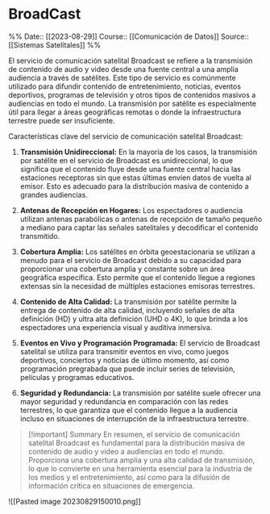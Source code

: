 # BroadCast

%%
Date:: [[2023-08-29]]
Course:: [[Comunicación de Datos]]
Source:: [[Sistemas Satelitales]]
%%

El servicio de comunicación satelital Broadcast se refiere a la transmisión de contenido de audio y video desde una fuente central a una amplia audiencia a través de satélites. Este tipo de servicio es comúnmente utilizado para difundir contenido de entretenimiento, noticias, eventos deportivos, programas de televisión y otros tipos de contenidos masivos a audiencias en todo el mundo. La transmisión por satélite es especialmente útil para llegar a áreas geográficas remotas o donde la infraestructura terrestre puede ser insuficiente.

Características clave del servicio de comunicación satelital Broadcast:

1. **Transmisión Unidireccional:** En la mayoría de los casos, la transmisión por satélite en el servicio de Broadcast es unidireccional, lo que significa que el contenido fluye desde una fuente central hacia las estaciones receptoras sin que estas últimas envíen datos de vuelta al emisor. Esto es adecuado para la distribución masiva de contenido a grandes audiencias.

2. **Antenas de Recepción en Hogares:** Los espectadores o audiencia utilizan antenas parabólicas o antenas de recepción de tamaño pequeño a mediano para captar las señales satelitales y decodificar el contenido transmitido.

3. **Cobertura Amplia:** Los satélites en órbita geoestacionaria se utilizan a menudo para el servicio de Broadcast debido a su capacidad para proporcionar una cobertura amplia y constante sobre un área geográfica específica. Esto permite que el contenido llegue a regiones extensas sin la necesidad de múltiples estaciones emisoras terrestres.

4. **Contenido de Alta Calidad:** La transmisión por satélite permite la entrega de contenido de alta calidad, incluyendo señales de alta definición (HD) y ultra alta definición (UHD o 4K), lo que brinda a los espectadores una experiencia visual y auditiva inmersiva.

5. **Eventos en Vivo y Programación Programada:** El servicio de Broadcast satelital se utiliza para transmitir eventos en vivo, como juegos deportivos, conciertos y noticias de último momento, así como programación pregrabada que puede incluir series de televisión, películas y programas educativos.

6. **Seguridad y Redundancia:** La transmisión por satélite suele ofrecer una mayor seguridad y redundancia en comparación con las redes terrestres, lo que garantiza que el contenido llegue a la audiencia incluso en situaciones de interrupción de la infraestructura terrestre.

>[!important] Summary
>En resumen, el servicio de comunicación satelital Broadcast es fundamental para la distribución masiva de contenido de audio y video a audiencias en todo el mundo. Proporciona una cobertura amplia y una alta calidad de transmisión, lo que lo convierte en una herramienta esencial para la industria de los medios y el entretenimiento, así como para la difusión de información crítica en situaciones de emergencia.

![[Pasted image 20230829150010.png]]